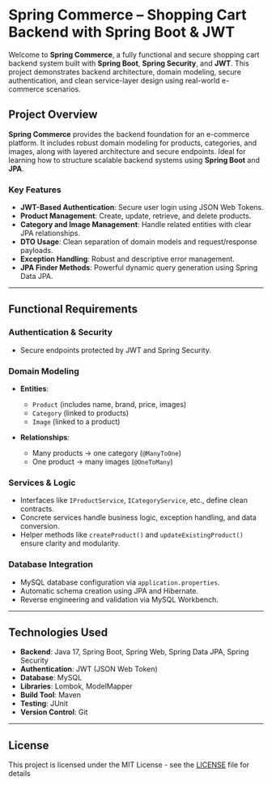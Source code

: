 # Spring Commerce – Shopping Cart Backend with Spring Boot & JWT

Welcome to **Spring Commerce**, a fully functional and secure shopping cart backend system built with **Spring Boot**, **Spring Security**, and **JWT**. This project demonstrates backend architecture, domain modeling, secure authentication, and clean service-layer design using real-world e-commerce scenarios.

## Project Overview

**Spring Commerce** provides the backend foundation for an e-commerce platform. It includes robust domain modeling for products, categories, and images, along with layered architecture and secure endpoints. Ideal for learning how to structure scalable backend systems using **Spring Boot** and **JPA**.

### Key Features

* **JWT-Based Authentication**: Secure user login using JSON Web Tokens.
* **Product Management**: Create, update, retrieve, and delete products.
* **Category and Image Management**: Handle related entities with clear JPA relationships.
* **DTO Usage**: Clean separation of domain models and request/response payloads.
* **Exception Handling**: Robust and descriptive error management.
* **JPA Finder Methods**: Powerful dynamic query generation using Spring Data JPA.

---

## Functional Requirements

### Authentication & Security

* Secure endpoints protected by JWT and Spring Security.

### Domain Modeling

* **Entities**:

  * `Product` (includes name, brand, price, images)
  * `Category` (linked to products)
  * `Image` (linked to a product)

* **Relationships**:

  * Many products → one category (`@ManyToOne`)
  * One product → many images (`@OneToMany`)

### Services & Logic

* Interfaces like `IProductService`, `ICategoryService`, etc., define clean contracts.
* Concrete services handle business logic, exception handling, and data conversion.
* Helper methods like `createProduct()` and `updateExistingProduct()` ensure clarity and modularity.

### Database Integration

* MySQL database configuration via `application.properties`.
* Automatic schema creation using JPA and Hibernate.
* Reverse engineering and validation via MySQL Workbench.

---

## Technologies Used

* **Backend**: Java 17, Spring Boot, Spring Web, Spring Data JPA, Spring Security
* **Authentication**: JWT (JSON Web Token)
* **Database**: MySQL
* **Libraries**: Lombok, ModelMapper
* **Build Tool**: Maven
* **Testing**: JUnit
* **Version Control**: Git

---

## License
This project is licensed under the MIT License - see the [LICENSE](./LICENSE) file for details
